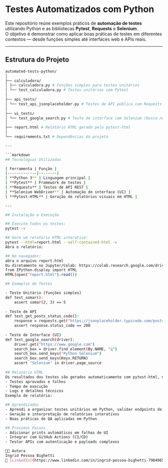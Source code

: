 # Testes Automatizados com Python

Este repositório reúne exemplos práticos de **automação de testes** utilizando Python e as bibliotecas **Pytest**, **Requests** e **Selenium**.  
O objetivo é demonstrar como aplicar boas práticas de testes em diferentes contextos — desde funções simples até interfaces web e APIs reais.

---

## Estrutura do Projeto

```bash
automated-tests-python/
│
├── calculadora/
│ ├── calculadora.py # Funções simples para testes unitários
│ └── test_calculadora.py # Testes unitários com Pytest
│
├── api_tests/
│ └── test_api_jsonplaceholder.py # Testes de API pública com Requests + Pytest
│
├── ui_tests/
│ └── test_google_search.py # Teste de interface com Selenium (busca no Google)
│
├── report.html # Relatório HTML gerado pelo pytest-html
│
└── requirements.txt # Dependências do projeto

---

```markdown
## Tecnologias Utilizadas

| Ferramenta | Função |
|-------------|--------|
| **Python 3** | Linguagem principal |
| **Pytest** | Framework de testes |
| **Requests** | Testes de API REST |
| **Selenium WebDriver** | Automação de interface (UI) |
| **Pytest-HTML** | Geração de relatórios visuais em HTML |

---

## Instalação e Execução

## Execute todos os testes:
pytest -v

## Gere um relatório HTML interativo:
pytest --html=report.html --self-contained-html -v
Abra o relatório:

## No navegador: 
abra o arquivo report.html
Ou diretamente no Jupyter/Colab: https://colab.research.google.com/drive/1vsucgrxpLw5Fmb93r_5eGRIqQpa0aQ3Q?usp=sharing
from IPython.display import HTML
HTML(open("report.html").read())

## Exemplos de Testes

- Teste Unitário (funções simples)
def test_somar():
    assert somar(2, 3) == 5
  
- Teste de API
def test_get_posts_status_code():
    response = requests.get("https://jsonplaceholder.typicode.com/posts")
    assert response.status_code == 200
  
- Teste de Interface (UI)
def test_google_search(driver):
    driver.get("https://www.google.com")
    search_box = driver.find_element(By.NAME, "q")
    search_box.send_keys("Python Selenium")
    search_box.send_keys(Keys.RETURN)
    assert "Selenium" in driver.page_source
  
## Relatório HTML
Os resultados dos testes são gerados automaticamente com pytest-html, mostrando:
- Testes aprovados e falhos
- Tempo de execução
- Logs e detalhes técnicos
Exemplo de relatório:

## Aprendizados
- Aprendi a organizar testes unitários em Python, validar endpoints de API e automatizar interações em páginas web com Selenium.
- Geração e interpretação de relatórios interativos
- Boas práticas de QA aplicadas em Python

## Próximos Passos
- Adicionar prints automáticos em falhas de UI
- Integrar com GitHub Actions (CI/CD)
- Testar APIs com autenticação e payloads complexos

👩‍💻 Autora
Ingrid Pessoa Bighetti
💼 [LinkedIn](https://www.linkedin.com/in/ingrid-pessoa-bighetti-79849650/) | 💻 [GitHub](https://github.com/ingridbighetti)

